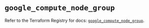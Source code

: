 # `google_compute_node_group`

Refer to the Terraform Registry for docs: [`google_compute_node_group`](https://registry.terraform.io/providers/hashicorp/google/5.23.0/docs/resources/compute_node_group).
